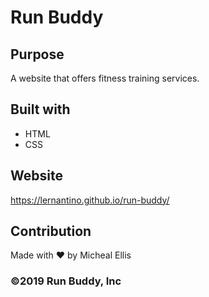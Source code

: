 # Run Buddy

## Purpose
A website that offers fitness training services. 

## Built with 
- HTML
- CSS

## Website
https://lernantino.github.io/run-buddy/

## Contribution
Made with ❤️ by Micheal Ellis

### ©️2019 Run Buddy, Inc 
